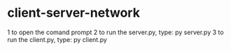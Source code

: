 # client-server-network

1 to open the comand prompt
2 to run the server.py, type:
     py server.py
3 to run the client.py, type:
     py client.py
